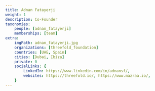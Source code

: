 ```yaml
---
title: Adnan Fatayerji
weight: 1
description: Co-Founder
taxonomies:
    people: [adnan_fatayerji]
    memberships: [team]
extra:
    imgPath: adnan_fatayerji.jpg
    organizations: [threefold_foundation]
    countries: [UAE, Spain]
    cities: [Dubai, Ibiza]
    private: 0
    socialLinks: {
        LinkedIn: https://www.linkedin.com/in/adnansf/,
        websites: https://threefold.io/, https://www.mazraa.io/,
    }
---
```


<!--

Honored to be part of a team that has the potential to make the world a better place by connecting billions of people to a new, accessible, data sovereign and environmentally conscious internet. A social entrepreneur, plant based warrior and a sovereign digital economy advocate with a passion for music creation and collaboration. Adnan has been based in the United Arab Emirates for the past 20 years, during which he has built successful grass-root businesses and invested startups in various sectors. At ThreeFold Adnan is responsible for driving the ThreeFold Foundation Ecosystem. Adnan is also the CEO of the @Mazraa Cooperative which is a founding farm and P2P Cloud Capacity provider on the ThreeFold Network.

--!>